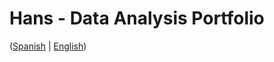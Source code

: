 # Hans - Data Analysis Portfolio 
([Spanish](https://github.com/HansAllTech/Hans_Data_Analysis_Portfolio/blob/main/Proyectos.md#tabla-de-contenido-es--en) | [English](https://github.com/HansAllTech/Hans_Data_Analysis_Portfolio/blob/main/Projects.md#table-of-content-es--en))   
                          
                                                                                                                                               
                                         
                                                            
                            
                    
                     
     
    
        
   
  
 
 
